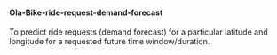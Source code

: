 #### Ola-Bike-ride-request-demand-forecast

 To predict ride requests (demand forecast) for a particular latitude and longitude for a requested future time window/duration.
 
